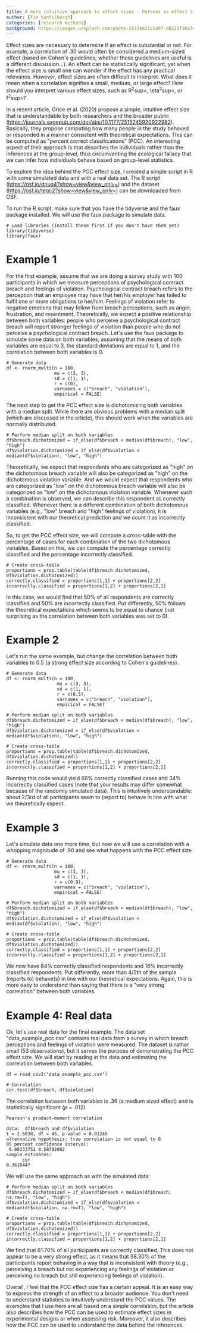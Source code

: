 ```yaml
---
title: A more intuitive approach to effect sizes - Persons as effect sizes
author: [Tim Vantilborgh]
categories: [research methods]
background: https://images.unsplash.com/photo-1513682121497-80211f36a7d3?ixid=MXwxMjA3fDB8MHxwaG90by1wYWdlfHx8fGVufDB8fHw%3D&ixlib=rb-1.2.1&auto=format&fit=crop&w=2134&q=80
---
```


Effect sizes are necessary to determine if an effect is substantial or not. For example, a correlation of .30 would often be considered a medium-sized effect (based on Cohen's guidelines; whether these guidelines are useful is a different discussion...). An effect can be statistically significant, yet when the effect size is small one can wonder if the effect has any practical relevance. However, effect sizes are often difficult to interpret. What does it mean when a correlation signifies a small, medium, or large effect? How should you interpret various effect sizes, such as R<sup>2</sup>sup>, \eta<sup>2</sup>sup>, or f<sup>2</sup>sup>?

In a recent article, Grice et al. (2020) propose a simple, intuitive effect size that is understandable by both researchers and the broader public (https://journals.sagepub.com/doi/abs/10.1177/2515245920922982). Basically, they propose computing how many people in the study behaved or responded in a manner consistent with theoretical expectations. This can be computed as "percent correct classifications" (PCC). An interesting aspect of their approach is that describes the individuals rather than the inferences at the group-level, thus circumventing the ecological fallacy that we can infer how individuals behave based on group-level statistics. 

To explore the idea behind the PCC effect size, I created a simple script in R with some simulated data and with a real data set. The R script (https://osf.io/dnuq4?show=view&view_only=) and the dataset (https://osf.io/teqc2?show=view&view_only=) can be downloaded from OSF.

To run the R script, make sure that you have the tidyverse and the faux package installed. We will use the faux package to simulate data.

	# Load libraries (install these first if you don't have them yet)
	library(tidyverse)
	library(faux)

# Example 1

For the first example, assume that we are doing a survey study with 100 participants in which we measure perceptions of psychological contract breach and feelings of violation. Psychological contract breach refers to the perception that an employee may have that her/his employer has failed to fulfil one or more obligations to her/him. Feelings of violation refer to negative emotions that may follow from breach perceptions, such as anger, frustration, and resentment. Theoretically, we expect a positive relationship between both variables: people who perceive a psychological contract breach will report stronger feelings of violation than people who do not perceive a psychological contract breach. Let's use the faux package to simulate some data on both variables, assuming that the means of both variables are equal to 3, the standard deviations are equal to 1, and the correlation between both variables is 0.

	# Generate data
	df <- rnorm_multi(n = 100,
	                  mu = c(3, 3),
	                  sd = c(1, 1),
	                  r = c(0),
	                  varnames = c("breach", "violation"),
	                  empirical = FALSE)

The next step to get the PCC effect size is dichotomizing both variables with a median split. While there are obvious problems with a median split (which are discussed in the article), this should work when the variables are normally distributed. 

	# Perform median split on both variables
	df$breach.dichotomized = if_else(df$breach < median(df$breach), "low", "high")
	df$violation.dichotomized = if_else(df$violation < median(df$violation), "low", "high")

Theoretically, we expect that respondents who are categorized as "high" on the dichotomous breach variable will also be categorized as "high" on the dichotomous violation variable. And we would expect that respondents who are categorized as "low" on the dichotomous breach variable will also be categorized as "low" on the dichotomous violation variable. Whenever such a combination is observed, we can describe this respondent as correctly classified. Whenever there is a different combination of both dichotomous variables (e.g., "low" breach and "high" feelings of violation), it is inconsistent with our theoretical prediction and we count it as incorrectly classified.

So, to get the PCC effect size, we will compute a cross-table with the percentage of cases for each combination of the two dichotomous variables. Based on this, we can compute the percentage correctly classified and the percentage incorrectly classified.

	# Create cross-table
	proportions = prop.table(table(df$breach.dichotomized, df$violation.dichotomized))
	correctly.classified = proportions[1,1] + proportions[2,2]
	incorrectly.classified = proportions[1,2] + proportions[2,1]

In this case, we would find that 50% of all respondents are correctly classified and 50% are incorrectly classified. Put differently, 50% follows the theoretical expectations which seems to be equal to chance (not surprising as the correlation between both variables was set to 0).

# Example 2

Let's run the same example, but change the correlation between both variables to 0.5 (a strong effect size according to Cohen's guidelines).

	# Generate data
	df <- rnorm_multi(n = 100,
	                   mu = c(3, 3),
	                   sd = c(1, 1),
	                   r = c(0.5),
	                   varnames = c("breach", "violation"),
	                   empirical = FALSE)

	# Perform median split on both variables
	df$breach.dichotomized = if_else(df$breach < median(df$breach), "low", "high")
	df$violation.dichotomized = if_else(df$violation < median(df$violation), "low", "high")

	# Create cross-table
	proportions = prop.table(table(df$breach.dichotomized, df$violation.dichotomized))
	correctly.classified = proportions[1,1] + proportions[2,2]
	incorrectly.classified = proportions[1,2] + proportions[2,1]

Running this code would yield 66% correctly classified cases and 34% incorrectly classified cases (note that your results may differ somewhat because of the randomly simulated data). This is intuitively understandable: about 2/3rd of all participants seem to (report to) behave in line with what we theoretically expect.

# Example 3

Let's simulate data one more time, but now we will use a correlation with a whopping magnitude of .90 and see what happens with the PCC effect size.

	# Generate data
	df <- rnorm_multi(n = 100,
	                  mu = c(3, 3),
	                  sd = c(1, 1),
	                  r = c(0.9),
	                  varnames = c("breach", "violation"),
	                  empirical = FALSE)

	# Perform median split on both variables
	df$breach.dichotomized = if_else(df$breach < median(df$breach), "low", "high")
	df$violation.dichotomized = if_else(df$violation < median(df$violation), "low", "high")

	# Create cross-table
	proportions = prop.table(table(df$breach.dichotomized, df$violation.dichotomized))
	correctly.classified = proportions[1,1] + proportions[2,2]
	incorrectly.classified = proportions[1,2] + proportions[2,1]

We now have 84% correctly classified respondents and 16% incorrectly classified respondents. Put differently, more than 4/5th of the sample (reports to) behave(s) in line with our theoretical expectations. Again, this is more easy to understand than saying that there is a "very strong correlation" between both variables.

# Example 4: Real data

Ok, let's use real data for the final example. The data set "data_example_pcc.csv" contains real data from a survey in which breach perceptions and feelings of violation were measured. The dataset is rather small (53 observations), but it serves the purpose of demonstrating the PCC effect size. We will start by reading in the data and estimating the correlation between both variables.

	df = read_csv2("data_example_pcc.csv")

	# Correlation
	cor.test(df$breach, df$violation)

The correlation between both variables is .36 (a medium sized effect) and is statistically significant (*p* = .012).

	Pearson's product-moment correlation

	data:  df$breach and df$violation
	t = 2.6038, df = 45, p-value = 0.01245
	alternative hypothesis: true correlation is not equal to 0
	95 percent confidence interval:
	 0.08333751 0.58792082
	sample estimates:
	      cor 
	0.3618447 

We will use the same approach as with the simulated data:

	# Perform median split on both variables
	df$breach.dichotomized = if_else(df$breach < median(df$breach, na.rm=T), "low", "high")
	df$violation.dichotomized = if_else(df$violation < median(df$violation, na.rm=T), "low", "high")

	# Create cross-table
	proportions = prop.table(table(df$breach.dichotomized, df$violation.dichotomized))
	correctly.classified = proportions[1,1] + proportions[2,2]
	incorrectly.classified = proportions[1,2] + proportions[2,1]

We find that 61.70% of all participants are correctly classified. This does not appear to be a very strong effect, as it means that 38.30% of the participants report behaving in a way that is inconsistent with theory (e.g., perceiving a breach but not experiencing any feelings of violation or perceiving no breach but still experiencing feelings of violation). 

Overall, I feel that the PCC effect size has a certain appeal. It is an easy way to express the strength of an effect to a broader audience. You don't need to understand statistics to intuitively understand the PCC values. The examples that I use here are all based on a simple correlation, but the article also describes how the PCC can be used to estimate effect sizes in experimental designs or when assessing risk. Moreover, it also describes how the PCC can be used to understand the data behind the inferences.